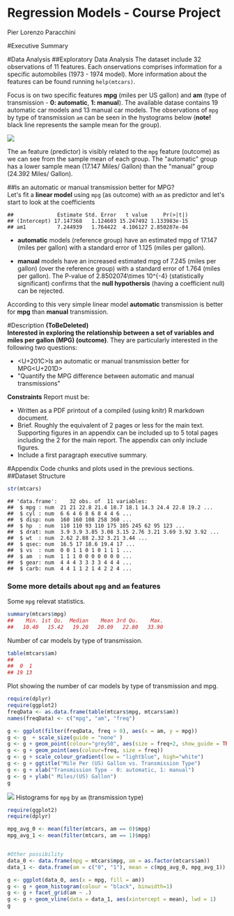 # Regression Models - Course Project
Pier Lorenzo Paracchini  

#Executive Summary

#Data Analysis
##Exploratory Data Analysis
The dataset include 32 observations of 11 features. Each onservations comprises information for a specific automobiles (1973 - 1974 model). More information about the features can be found running `help(mtcars)`.  

Focus is on two specific features __mpg__ (miles per US gallon) and __am__ (type of transmission - __0: automatic__, __1: manual__). The available datase contains 19 automatic car models and 13 manual car models. The observations of `mpg` by type of transmission `am` can be seen in the hystograms below (__note!__ black line represents the sample mean for the group).

![](RegressionModels_pa_files/figure-html/unnamed-chunk-1-1.png) 

The `am` feature (predictor) is visibly related to the `mpg` feature (outcome) as we can see from the sample mean of each group. The "automatic" group has a lower sample mean (17.147 Miles/ Gallon) than the "manual" group (24.392 Miles/ Gallon).  

##Is an automatic or manual transmission better for MPG?  
Let's fit a __linear model__ using `mpg` (as outcome) with `am` as predictor and let's start to look at the coefficients   

```
##              Estimate Std. Error   t value     Pr(>|t|)
## (Intercept) 17.147368   1.124603 15.247492 1.133983e-15
## am1          7.244939   1.764422  4.106127 2.850207e-04
```

* __automatic__ models (reference group) have an estimated mpg of 17.147 (miles per gallon) with a standard error of 1.125 (miles per gallon).

* __manual__ models have an increased estimated mpg of 7.245 (miles per gallon) (over the reference group) with a standard error of 1.764 (miles per gallon). The P-value of 2.8502074\times 10^{-4} (statistically significant) confirms that the __null hypothersis__ (having a coefficient null) can be rejected.

According to this very simple linear model __automatic__ transmission is better for __mpg__ than __manual__ transmission. 

#Description __(ToBeDeleted)__  
__Interested in exploring the relationship between a set of variables and miles per gallon (MPG) (outcome)__. They are particularly interested in the following two questions:

* <U+201C>Is an automatic or manual transmission better for MPG<U+201D>  
* "Quantify the MPG difference between automatic and manual transmissions"

__Constraints__ Report must be:

* Written as a PDF printout of a compiled (using knitr) R markdown document.  
* Brief. Roughly the equivalent of 2 pages or less for the main text. Supporting figures in an appendix can be included up to 5 total pages including the 2 for the main report. The appendix can only include figures.  
* Include a first paragraph executive summary.


#Appendix
Code chunks and plots used in the previous sections.  
##Dataset Structure    

```r
str(mtcars)
```

```
## 'data.frame':	32 obs. of  11 variables:
##  $ mpg : num  21 21 22.8 21.4 18.7 18.1 14.3 24.4 22.8 19.2 ...
##  $ cyl : num  6 6 4 6 8 6 8 4 4 6 ...
##  $ disp: num  160 160 108 258 360 ...
##  $ hp  : num  110 110 93 110 175 105 245 62 95 123 ...
##  $ drat: num  3.9 3.9 3.85 3.08 3.15 2.76 3.21 3.69 3.92 3.92 ...
##  $ wt  : num  2.62 2.88 2.32 3.21 3.44 ...
##  $ qsec: num  16.5 17 18.6 19.4 17 ...
##  $ vs  : num  0 0 1 1 0 1 0 1 1 1 ...
##  $ am  : num  1 1 1 0 0 0 0 0 0 0 ...
##  $ gear: num  4 4 4 3 3 3 3 4 4 4 ...
##  $ carb: num  4 4 1 1 2 1 4 2 2 4 ...
```
### Some more details about `mpg` and `am` features  
Some `mpg` relevat statistics.  

```r
summary(mtcars$mpg)
##    Min. 1st Qu.  Median    Mean 3rd Qu.    Max. 
##   10.40   15.42   19.20   20.09   22.80   33.90
```
Number of car models by type of transmission.  

```r
table(mtcars$am)
## 
##  0  1 
## 19 13
```
Plot showing the number of car models by type of transmission and mpg.  

```r
require(dplyr)
require(ggplot2)
freqData <- as.data.frame(table(mtcars$mpg, mtcars$am))
names(freqData) <- c("mpg", "am", "freq")

g <- ggplot(filter(freqData, freq > 0), aes(x = am, y = mpg))
g <- g  + scale_size(guide = "none" )
g <- g + geom_point(colour="grey50", aes(size = freq+2, show_guide = TRUE))
g <- g + geom_point(aes(colour=freq, size = freq))
g <- g + scale_colour_gradient(low = "lightblue", high="white")
g <- g + ggtitle("Mile Per (US) Gallon vs. Transmission Type")
g <- g + xlab("Transmission Type - 0: automatic, 1: manual")
g <- g + ylab(" Miles/(US) Gallon")
g
```

![](RegressionModels_pa_files/figure-html/amDetailsExtra-1.png) 
Histograms for `mpg` by `am` (transmission type)  

```r
require(ggplot2)
require(dplyr)

mpg_avg_0 <- mean(filter(mtcars, am == 0)$mpg)
mpg_avg_1 <- mean(filter(mtcars, am == 1)$mpg)


#Other possibility
data_0 <- data.frame(mpg = mtcars$mpg, am = as.factor(mtcars$am))
data_1 <- data.frame(am = c("0", "1"), mean = c(mpg_avg_0, mpg_avg_1))

g <- ggplot(data_0, aes(x = mpg, fill = am))
g <- g + geom_histogram(colour = "black", binwidth=1)
g <- g + facet_grid(am ~ .)
g <- g + geom_vline(data = data_1, aes(xintercept = mean), lwd = 1)
g
```

